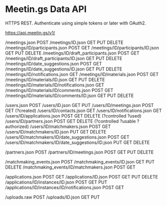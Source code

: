 Meetin.gs Data API
===========

HTTPS REST. Authenticate using simple tokens or later with OAuth2.

https://api.meetin.gs/v1/

/meetings.json POST
/meetings/ID.json GET PUT DELETE
/meetings/ID/participants.json POST GET
/meetings/ID/participants/ID.json GET PUT DELETE
/meetings/ID/draft\_participants.json POST GET
/meetings/ID/draft\_participants/ID.json GET PUT DELETE
/meetings/ID/date\_suggestions.json POST GET
/meetings/ID/date\_suggestions/ID.json GET PUT DELETE
/meetings/ID/notifications.json GET
/meetings/ID/materials.json POST GET
/meetings/ID/materials/ID.json GET PUT DELETE
/meetings/ID/materials/ID/notifications.json GET
/meetings/ID/materials/ID/comments.json POST GET
/meetings/ID/materials/ID/comments/ID.json GET PUT DELETE

/users.json POST
/users/ID.json GET PUT
/users/ID/meetings.json POST GET (?created)
/users/ID/contacts.json GET
/users/ID/notifications.json GET
/users/ID/applications.json POST GET DELETE (?controlled ?used)
/users/ID/partners.json POST GET DELETE (?controlled ?usable ?authorized)
/users/ID/matchmakers.json POST GET
/users/ID/matchmakers/ID.json PUT GET DELETE
/users/ID/matchmakers/ID/date\_suggestions.json POST GET
/users/ID/matchmakers/ID/date\_suggestions/ID.json PUT GET DELETE

/partners.json POST
/partners/ID/meetings.json POST GET PUT DELETE

/matchmaking\_events.json POST
/matchmaking\_events/ID.json GET PUT DELETE
/matchmaking\_events/ID/matchmakers.json POST GET

/applications.json POST GET
/applications/ID.json POST GET PUT DELETE
/applications/ID/instances/ID.json POST GET PUT
/applications/ID/instances/ID/notifications.json POST GET

/uploads.raw POST
/uploads/ID.json GET PUT
